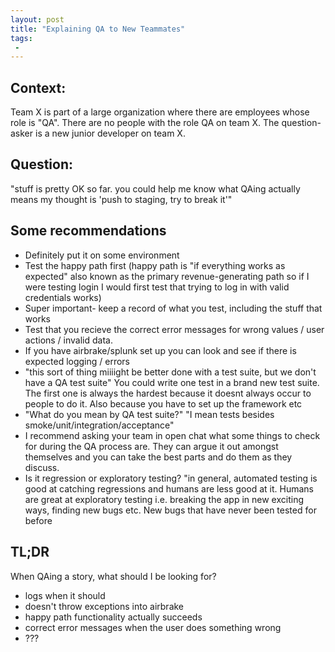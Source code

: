 ```yaml
---
layout: post
title: "Explaining QA to New Teammates"
tags:
 -
---
```


## Context:

Team X is part of a large organization where there are employees whose role is "QA". There are no people with the role QA on team X. The question-asker is a new junior developer on team X.

## Question:

"stuff is pretty OK so far. you could help me know what QAing actually means
my thought is 'push to staging, try to break it'"


## Some recommendations

- Definitely put it on some environment
- Test the happy path first (happy path is "if everything works as expected" also known as the primary revenue-generating path so if I were testing login I would first test that trying to log in with valid credentials works)
- Super important- keep a record of what you test, including the stuff that works
- Test that you recieve the correct error messages for wrong values / user actions / invalid data.
- If you have airbrake/splunk set up you can look and see if there is expected logging / errors
- "this sort of thing miiiight be better done with a test suite, but we don't have a QA test suite" You could write one test in a brand new test suite. The first one is always the hardest because it doesnt always occur to people to do it. Also because you have to set up the framework etc
- "What do you mean by QA test suite?" "I mean tests besides smoke/unit/integration/acceptance"
- I recommend asking your team in open chat what some things to check for during the QA process are. They can argue it out amongst themselves and you can take the best parts and do them as they discuss.
- Is it regression or exploratory testing? "in general, automated testing is good at catching regressions and humans are less good at it. Humans are great at exploratory testing i.e. breaking the app in new exciting ways, finding new bugs etc. New bugs that have never been tested for before

## TL;DR

When QAing a story, what should I be looking for?

- logs when it should
- doesn't throw exceptions into airbrake
- happy path functionality actually succeeds
- correct error messages when the user does something wrong
- ???
